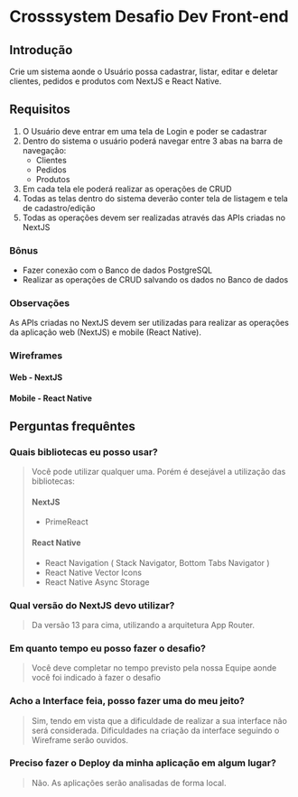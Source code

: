 # Crosssystem Desafio Dev Front-end

## Introdução
Crie um sistema aonde o Usuário possa cadastrar, listar, editar e deletar clientes, pedidos e produtos com NextJS e React Native.

## Requisitos
1. O Usuário deve entrar em uma tela de Login e poder se cadastrar
2. Dentro do sistema o usuário poderá navegar entre 3 abas na barra de navegação:
   - Clientes
   - Pedidos
   - Produtos
3. Em cada tela ele poderá realizar as operações de CRUD
4. Todas as telas dentro do sistema deverão conter tela de listagem e tela de cadastro/edição
5. Todas as operações devem ser realizadas através das APIs criadas no NextJS

### Bônus
- Fazer conexão com o Banco de dados PostgreSQL
- Realizar as operações de CRUD salvando os dados no Banco de dados

### Observações
As APIs criadas no NextJS devem ser utilizadas para realizar as operações da aplicação web (NextJS) e mobile (React Native).

### Wireframes

#### Web - NextJS

#### Mobile - React Native

## Perguntas frequêntes
### Quais bibliotecas eu posso usar?
> Você pode utilizar qualquer uma. Porém é desejável a utilização das bibliotecas:
> #### NextJS
>  - PrimeReact
> #### React Native
>  - React Navigation ( Stack Navigator, Bottom Tabs Navigator )
>  - React Native Vector Icons
>  - React Native Async Storage
### Qual versão do NextJS devo utilizar?
> Da versão 13 para cima, utilizando a arquitetura App Router.
### Em quanto tempo eu posso fazer o desafio?
> Você deve completar no tempo previsto pela nossa Equipe aonde você foi indicado à fazer o desafio
### Acho a Interface feia, posso fazer uma do meu jeito?
> Sim, tendo em vista que a dificuldade de realizar a sua interface não será considerada. Dificuldades na criação da interface seguindo o Wireframe serão ouvidos.
### Preciso fazer o Deploy da minha aplicação em algum lugar?
> Não. As aplicações serão analisadas de forma local.
